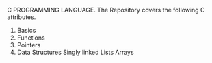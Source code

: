 C PROGRAMMING LANGUAGE.
The Repository covers the following C attributes.
1. Basics
2. Functions
3. Pointers
4. Data Structures
	Singly linked Lists
	Arrays
